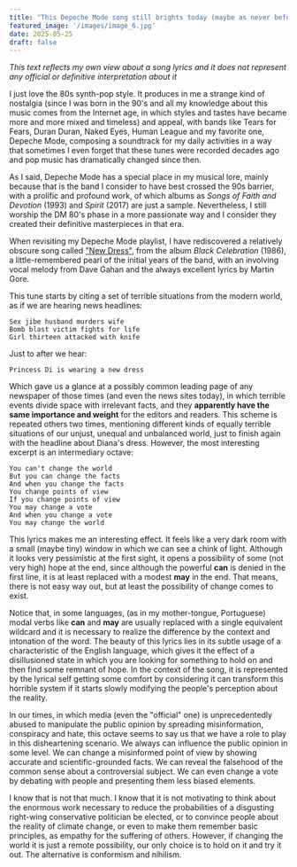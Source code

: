 ```yaml
---
title: "This Depeche Mode song still brights today (maybe as never before)"
featured_image: '/images/image_6.jpg'
date: 2025-05-25
draft: false
---
```

*This text reflects my own view about a song lyrics and it does not represent any official or definitive interpretation about it*

I just love the 80s synth-pop style. It produces in me a strange kind of nostalgia (since I was born in the 90's and all my knowledge about this music comes from the Internet age, in which styles and tastes have became more and more mixed and timeless) and appeal, with bands like Tears for Fears, Duran Duran, Naked Eyes, Human League and my favorite one, Depeche Mode, composing a soundtrack for my daily activities in a way that sometimes I even forget that these tunes were recorded decades ago and pop music has dramatically changed since then.

As I said, Depeche Mode has a special place in my musical lore, mainly because that is the band I consider to have best crossed the 90s barrier, with a prolific and profound work, of which albums as *Songs of Faith and Devotion* (1993) and *Spirit* (2017) are just a sample. Nevertheless, I still worship the DM 80's phase in a more passionate way and I consider they created their definitive masterpieces in that era.

When revisiting my Depeche Mode playlist, I have rediscovered a relatively obscure song called ["New Dress"](https://open.spotify.com/intl-pt/track/4abUZEEdNN4wDgQ8N7CNSs?si=66acda4ddfbc497b), from the album *Black Celebration* (1986), a little-remembered pearl of the initial years of the band, with an involving vocal melody from Dave Gahan and the always excellent lyrics by Martin Gore.

This tune starts by citing a set of terrible situations from the modern world, as if we are hearing news headlines:

```
Sex jibe husband murders wife
Bomb blast victim fights for life
Girl thirteen attacked with knife 
```

Just to after we hear:

```
Princess Di is wearing a new dress
```

Which gave us a glance at a possibly common leading page of any newspaper of those times (and even the news sites today), in which terrible events divide space with irrelevant facts, and they **apparently have the same importance and weight** for the editors and readers. This scheme is repeated others two times, mentioning different kinds of equally terrible situations of our unjust, unequal and unbalanced world, just to finish again with the headline about Diana's dress. However, the most interesting excerpt is an intermediary octave: 

```
You can't change the world
But you can change the facts
And when you change the facts
You change points of view
If you change points of view
You may change a vote
And when you change a vote
You may change the world
```

This lyrics makes me an interesting effect. It feels like a very dark room with a small (maybe tiny) window in which we can see a chink of light. Although it looks very pessimistic at the first sight, it opens a possibility of some (not very high) hope at the end, since although the powerful **can** is denied in the first line, it is at least replaced with a modest **may** in the end. That means, there is not easy way out, but at least the possibility of change comes to exist.

Notice that, in some languages, (as in my mother-tongue, Portuguese) modal verbs like **can** and **may** are usually replaced with a single equivalent wildcard and it is necessary to realize the difference by the context and intonation of the word. The beauty of this lyrics lies in its subtle usage of a characteristic of the English language, which gives it the effect of a disillusioned state in which you are looking for something to hold on and then find some remnant of hope. In the context of the song, it is represented by the lyrical self getting some comfort by considering it can transform this horrible system if it starts slowly modifying the people's perception about the reality.

In our times, in which media (even the "official" one) is unprecedentedly abused to manipulate the public opinion by spreading misinformation, conspiracy and hate, this octave seems to say us that we have a role to play in this disheartening scenario. We always can influence the public opinion in some level. We can change a misinformed point of view by showing accurate and scientific-grounded facts. We can reveal the falsehood of the common sense about a controversial subject. We can even change a vote by debating with people and presenting them less biased elements.

I know that is not that much. I know that it is not motivating to think about the enormous work necessary to reduce the probabilities of a disgusting right-wing conservative politician be elected, or to convince people about the reality of climate change, or even to make them remember basic principles, as empathy for the suffering of others. However, if changing the world it is just a remote possibility, our only choice is to hold on it and try it out. The alternative is conformism and nihilism. 
